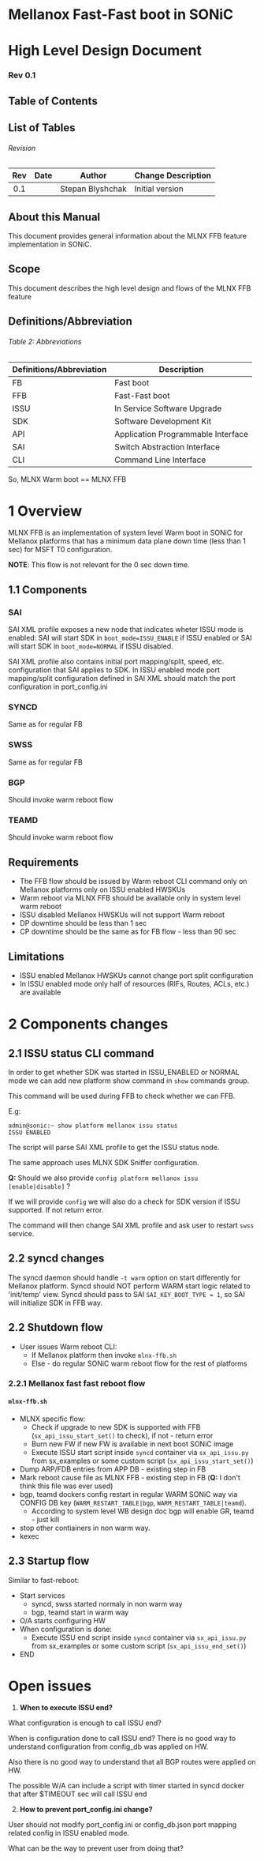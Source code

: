 # Mellanox Fast-Fast boot in SONiC
# High Level Design Document
### Rev 0.1
## Table of Contents
## List of Tables
###### Revision
| Rev |     Date    |       Author          | Change Description                |
|:---:|:-----------:|:---------------------:|-----------------------------------|
| 0.1 |             | Stepan Blyshchak      | Initial version                   |
## About this Manual
This document provides general information about the MLNX FFB feature implementation in SONiC.
## Scope
This document describes the high level design and flows of the MLNX FFB feature
## Definitions/Abbreviation
###### Table 2: Abbreviations
| Definitions/Abbreviation | Description                                |
|--------------------------|--------------------------------------------|
| FB                       | Fast boot                                  |
| FFB                      | Fast-Fast boot                             |
| ISSU                     | In Service Software Upgrade                |
| SDK                      | Software Development Kit                   |
| API                      | Application Programmable Interface         |
| SAI                      | Switch Abstraction Interface               |
| CLI                      | Command Line Interface                     |

So, MLNX Warm boot == MLNX FFB
# 1 Overview
MLNX FFB is an implementation of system level Warm boot in SONiC for Mellanox platforms that has a minimum data plane down time (less than 1 sec) for MSFT T0 configuration.

<b>NOTE</b>: This flow is not relevant for the 0 sec down time.

## 1.1 Components
### SAI
SAI XML profile exposes a new node that indicates wheter ISSU mode is enabled:
SAI will start SDK in ```boot_mode=ISSU_ENABLE``` if ISSU enabled or SAI will start SDK in ```boot_mode=NORMAL``` if ISSU disabled.

SAI XML profile also contains initial port mapping/split, speed, etc. configuration that SAI applies to SDK.
In ISSU enabled mode port mapping/split configuration defined in SAI XML should match the port configuration in port_config.ini

### SYNCD
Same as for regular FB

### SWSS
Same as for regular FB

### BGP
Should invoke warm reboot flow

### TEAMD
Should invoke warm reboot flow

## Requirements
* The FFB flow should be issued by Warm reboot CLI command only on Mellanox platforms only on ISSU enabled HWSKUs
* Warm reboot via MLNX FFB should be available only in system level warm reboot
* ISSU disabled Mellanox HWSKUs will not support Warm reboot
* DP downtime should be less than 1 sec
* CP downtime should be the same as for FB flow - less than 90 sec

## Limitations
* ISSU enabled Mellanox HWSKUs cannot change port split configuration
* In ISSU enabled mode only half of resources (RIFs, Routes, ACLs, etc.) are available


# 2 Components changes

## 2.1 ISSU status CLI command
In order to get whether SDK was started in ISSU_ENABLED or NORMAL mode we can add new platform show command in ```show``` commands group.

This command will be used during FFB to check whether we can FFB.

E.g:

```
admin@sonic:~ show platform mellanox issu status
ISSU ENABLED
```

The script will parse SAI XML profile to get the ISSU status node.

The same approach uses MLNX SDK Sniffer configuration.

<b>Q:</b> Should we also provide ```config platform mellanox issu [enable|disable]``` ?

If we will provide ```config``` we will also do a check for SDK version if ISSU supported. If not return error.

The command will then change SAI XML profile and ask user to restart ```swss``` service.

## 2.2 syncd changes

The syncd daemon should handle ```-t warm``` option on start differently for Mellanox platform.
Syncd should NOT perform WARM start logic related to 'init/temp' view.
Syncd should pass to SAI ```SAI_KEY_BOOT_TYPE = 1```, so SAI will initialize SDK in FFB way.

## 2.2 Shutdown flow
- User issues Warm reboot CLI:
  - If Mellanox platform then invoke ```mlnx-ffb.sh```
  - Else - do regular SONiC warm reboot flow for the rest of platforms
  
### 2.2.1 Mellanox fast fast reboot flow 
#### ```mlnx-ffb.sh```
  - MLNX specific flow:
    - Check if upgrade to new SDK is supported with FFB (```sx_api_issu_start_set()``` to check), if not - return error
    - Burn new FW if new FW is available in next boot SONiC image
    - Execute ISSU start script inside ```syncd``` container via ```sx_api_issu.py``` from sx_examples or some custom script (```sx_api_issu_start_set()```)
  - Dump ARP/FDB entries from APP DB - existing step in FB
  - Mark reboot cause file as MLNX FFB - existing step in FB (<b>Q:</b> I don't think this file was ever used)
  - bgp, teamd dockers config restart in regular WARM SONiC way via CONFIG DB key
    (```WARM_RESTART_TABLE|bgp```, ```WARM_RESTART_TABLE|teamd```).
    - According to system level WB design doc bgp will enable GR, teamd - just kill
  - stop other contiainers in non warm way.
  - kexec

## 2.3 Startup flow
Similar to fast-reboot:
  - Start services
    - syncd, swss started normaly in non warm way
    - bgp, teamd start in warm way
  - O/A starts configuring HW
  - When configuration is done:
    - Execute ISSU end script inside ```syncd``` container via ```sx_api_issu.py``` from sx_examples or some custom script  (```sx_api_issu_end_set()```)
  - END

# Open issues

1. <b> When to execute ISSU end? </b>

What configuration is enough to call ISSU end?
<p>When is configuration done to call ISSU end? There is no good way to understand configuration from config_db was applied on HW.
<p>Also there is no good way to understand that all BGP routes were applied on HW.
<p>The possible W/A can include a script with timer started in syncd docker that after $TIMEOUT sec will call ISSU end

2. <b> How to prevent port_config.ini change? </b>

User should not modify port_config.ini or config_db.json port mapping related config in ISSU enabled mode.
<p>What can be the way to prevent user from doing that?
